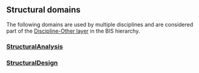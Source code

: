 ## Structural domains

The following domains are used by multiple disciplines and are considered part of the [Discipline-Other layer](../fundamentals/intro/bis-organization.md) in the BIS hierarchy.

### [StructuralAnalysis](./StructuralAnalysis.ecschema.md)

### [StructuralDesign](./StructuralDesign.ecschema.md)
